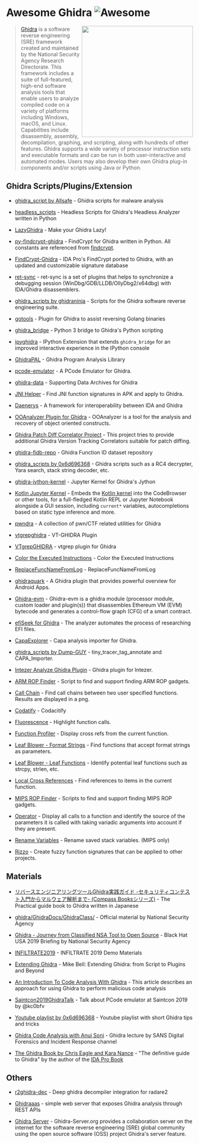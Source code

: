 # Awesome Ghidra ![Awesome](https://cdn.rawgit.com/sindresorhus/awesome/d7305f38d29fed78fa85652e3a63e154dd8e8829/media/badge.svg)

[<img src="./icon-ghidra.png" align="right" width="300">](https://github.com/NationalSecurityAgency/ghidra)

> [Ghidra](https://github.com/NationalSecurityAgency/ghidra) is a software reverse engineering (SRE) framework created and maintained by the National Security Agency Research Directorate. This framework includes a suite of full-featured, high-end software analysis tools that enable users to analyze compiled code on a variety of platforms including Windows, macOS, and Linux. Capabilities include disassembly, assembly, decompilation, graphing, and scripting, along with hundreds of other features. Ghidra supports a wide variety of processor instruction sets and executable formats and can be run in both user-interactive and automated modes. Users may also develop their own Ghidra plug-in components and/or scripts using Java or Python.

## Ghidra Scripts/Plugins/Extension

* [ghidra_script by Allsafe](https://github.com/AllsafeCyberSecurity/ghidra_scripts) - Ghidra scripts for malware analysis

* [headless_scripts](https://github.com/AllsafeCyberSecurity/headless_scripts) - Headless Scripts for Ghidra's Headless Analyzer written in Python

* [LazyGhidra](https://github.com/AllsafeCyberSecurity/LazyGhidra) - Make your Ghidra Lazy!

* [py-findcrypt-ghidra](https://github.com/AllsafeCyberSecurity/py-findcrypt-ghidra) - FindCrypt for Ghidra written in Python. All constants are referenced from [findcrypt](https://github.com/you0708/ida/tree/master/idapython_tools/findcrypt).

* [FindCrypt-Ghidra](https://github.com/d3v1l401/FindCrypt-Ghidra) - IDA Pro's FindCrypt ported to Ghidra, with an updated and customizable signature database

* [ret-sync](https://github.com/bootleg/ret-sync) - ret-sync is a set of plugins that helps to synchronize a debugging session (WinDbg/GDB/LLDB/OllyDbg2/x64dbg) with IDA/Ghidra disassemblers.

* [ghidra_scripts by ghidraninja](https://github.com/ghidraninja/ghidra_scripts) - Scripts for the Ghidra software reverse engineering suite.

* [gotools](https://github.com/felberj/gotools) - Plugin for Ghidra to assist reversing Golang binaries

* [ghidra_bridge](https://github.com/justfoxing/ghidra_bridge) - Python 3 bridge to Ghidra's Python scripting

* [ipyghidra](https://github.com/fmagin/ipyghidra) - IPython Extension that extends `ghidra_bridge` for an improved interactive experience in the IPython console
  
* [GhidraPAL](https://github.com/RolfRolles/GhidraPAL) - Ghidra Program Analysis Library

* [pcode-emulator](https://github.com/kc0bfv/pcode-emulator) - A PCode Emulator for Ghidra.

* [ghidra-data](https://github.com/0x6d696368/ghidra-data) - Supporting Data Archives for Ghidra

* [JNI Helper](https://github.com/evilpan/jni_helper) - Find JNI function signatures in APK and apply to Ghidra.

* [Daenerys](https://github.com/daenerys-sre/source) - A framework for interoperability between IDA and Ghidra

* [OOAnalyzer Plugin for Ghidra](https://github.com/cmu-sei/pharos/tree/master/tools/ooanalyzer/ghidra/OOAnalyzerPlugin) - OOAnalyzer is a tool for the analysis and recovery of object oriented constructs.

* [Ghidra Patch Diff Correlator Project](https://github.com/threatrack/ghidra-patchdiff-correlator) - This project tries to provide additional Ghidra Version Tracking Correlators suitable for patch diffing.

* [ghidra-fidb-repo](https://github.com/threatrack/ghidra-fidb-repo) - Ghidra Function ID dataset repository

* [ghidra_scripts by 0x6d696368](https://github.com/0x6d696368/ghidra_scripts) - Ghidra scripts such as a RC4 decrypter, Yara search, stack string decoder, etc.

* [ghidra-jython-kernel](https://github.com/AllsafeCyberSecurity/ghidra-jython-kernel) - Jupyter Kernel for Ghidra's Jython

* [Kotlin Jupyter Kernel](https://github.com/GhidraJupyter/ghidra-jupyter-kotlin) - Embeds the [Kotlin kernel](https://github.com/Kotlin/kotlin-jupyter) into the CodeBrowser or other tools, for a full-fledged Kotlin REPL or Jupyter Notebook alongside a GUI session, including `current*` variables, autocompletions based on static type inference and more.

* [pwndra](https://github.com/0xb0bb/pwndra) - A collection of pwn/CTF related utilities for Ghidra

* [vtgrepghidra](https://github.com/Sentinel-One/VTgrepGHIDRA) - VT-GHIDRA Plugin

* [VTgrepGHIDRA](https://github.com/kasif-dekel/random-stuff/blob/master/VTgrepGHIDRA.JAVA) - vtgrep plugin for Ghidra

* [Color the Executed Instructions](https://github.com/alephsecurity/general-research-tools/tree/master/ghidra_scripts/ColorInstructions) - Color the Executed Instructions

* [ReplaceFuncNameFromLog](https://github.com/alephsecurity/general-research-tools/tree/master/ghidra_scripts/ReplaceFuncNameFromLog) - ReplaceFuncNameFromLog

* [ghidraquark](https://github.com/quark-engine/ghidraquark) -  A Ghidra plugin that provides powerful overview for Android Apps.

* [Ghidra-evm](https://github.com/adelapie/ghidra-evm) - Ghidra-evm is a ghidra module (processor module, custom loader and plugin(s)) that disassembles Ethereum VM (EVM) bytecode and generates a control-flow graph (CFG) of a smart contract.

* [efiSeek for Ghidra](https://github.com/DSecurity/efiSeek) - The analyzer automates the process of researching EFI files.

* [CapaExplorer](https://github.com/reb311ion/CapaExplorer) - Capa analysis importer for Ghidra.

* [ghidra_scripts by Dump-GUY](https://github.com/Dump-GUY/ghidra_scripts) - tiny_tracer_tag_annotate and CAPA_Importer.

* [Intezer Analyze Ghidra Plugin](https://github.com/intezer/analyze-community-ghidra-plugin) -  Ghidra plugin for Intezer.

* [ARM ROP Finder](https://github.com/tacnetsol/ghidra_scripts/blob/master/ArmRopFind.py) -  Script to find and support finding ARM ROP gadgets.

* [Call Chain](https://github.com/tacnetsol/ghidra_scripts/blob/master/CallChain.py) -  Find call chains between two user specified functions. Results are displayed in a png.

* [Codatify](https://github.com/tacnetsol/ghidra_scripts/blob/master/readmes/codatify.md) -  Codacitify

* [Fluorescence](https://github.com/tacnetsol/ghidra_scripts/blob/master/Fluorescence.py) -  Highlight function calls.

* [Function Profiler](https://github.com/tacnetsol/ghidra_scripts/blob/master/FunctionProfiler.py) -  Display cross refs from the current function.

* [Leaf Blower - Format Strings](https://github.com/tacnetsol/ghidra_scripts/blob/master/LeafBlowerFormatString.py) -  Find functions that accept format strings as parameters.
  
* [Leaf Blower - Leaf Functions](https://github.com/tacnetsol/ghidra_scripts/blob/master/LeafBlowerLeafFunctions.py) -  Identify potential leaf functions such as strcpy, strlen, etc.

* [Local Cross References](https://github.com/tacnetsol/ghidra_scripts/blob/master/LocalXRefs.py) - Find references to items in the current function.

* [MIPS ROP Finder](https://github.com/tacnetsol/ghidra_scripts/blob/master/readmes/mips_rop.md) - Scripts to find and support finding MIPS ROP gadgets.

* [Operator](https://github.com/tacnetsol/ghidra_scripts/blob/master/Operator.py) - Display all calls to a function and identify the source of the parameters it is called with taking variadic arguments into account if they are present.

* [Rename Variables](https://github.com/tacnetsol/ghidra_scripts/blob/master/RenameVariables.py) - Rename saved stack variables. (MIPS only)

* [Rizzo](https://github.com/tacnetsol/ghidra_scripts/blob/master/readmes/rizzo.md) - Create fuzzy function signatures that can be applied to other projects.


## Materials

* [リバースエンジニアリングツールGhidra実践ガイド -セキュリティコンテスト入門からマルウェア解析まで- (Compass Booksシリーズ)](https://www.amazon.co.jp/dp/4839973776/) - The Practical guide book to Ghidra written in Japanese

* [ghidra/GhidraDocs/GhidraClass/](https://github.com/NationalSecurityAgency/ghidra/tree/master/GhidraDocs/GhidraClass) - Official material by National Security Agency

* [Ghidra - Journey from Classified NSA Tool to Open Source](https://www.youtube.com/watch?v=kx2xp7IQNSc) - Black Hat USA 2019 Briefing by National Security Agency

* [INFILTRATE2019](https://github.com/0xAlexei/INFILTRATE2019) - INFILTRATE 2019 Demo Materials

* [Extending Ghidra](https://vimeo.com/377180466) - Mike Bell: Extending Ghidra: from Script to Plugins and Beyond

* [An Introduction To Code Analysis With Ghidra](https://threatvector.cylance.com/en_us/home/an-introduction-to-code-analysis-with-ghidra.html) - This article describes an approach for using Ghidra to perform malicious code analysis

* [Saintcon2019GhidraTalk](https://github.com/kc0bfv/Saintcon2019GhidraTalk) - Talk about PCode emulator at Saintcon 2019 by @kc0bfv

* [Youtube playlist by 0x6d696368](https://www.youtube.com/playlist?list=PLXqdTlog3E_8Ucym6klVOY9RmjdIy3cbm) - Youtube playlist with short Ghidra tips and tricks

* [Ghidra Code Analysis with Anuj Soni](https://www.youtube.com/watch?v=NCO9F7U3d6c) - Ghidra lecture by 
SANS Digital Forensics and Incident Response channel

* [The Ghidra Book by Chris Eagle and Kara Nance](https://nostarch.com/GhidraBook) - "The definitive guide to Ghidra" by the author of the [IDA Pro Book](https://nostarch.com/idapro2.htm)

## Others

* [r2ghidra-dec](https://github.com/radareorg/r2ghidra-dec) - Deep ghidra decompiler integration for radare2

* [Ghidraaas](https://github.com/Cisco-Talos/Ghidraaas) - simple web server that exposes Ghidra analysis through REST APIs

* [Ghidra Server](https://www.ghidra-server.org/) - Ghidra-Server.org provides a collaboration server on the internet for the software reverse engineering (SRE) global community using the open source software (OSS) project Ghidra's server feature.

